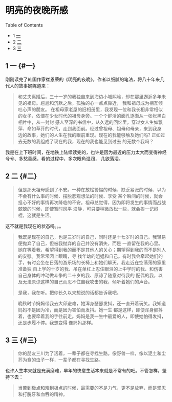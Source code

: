 # 明亮的夜晚所感


<div class="ox-hugo-toc toc has-section-numbers">

<div class="heading">Table of Contents</div>

- <span class="section-num">1</span> [一](#一)
- <span class="section-num">2</span> [二](#二)
- <span class="section-num">3</span> [三](#三)

</div>
<!--endtoc-->



## <span class="section-num">1</span> 一 {#一}

刚刚读完了韩国作家崔恩荣的《明亮的夜晚》，作者以细腻的笔法，将八十年来几代人的故事娓娓道来：

> 和丈夫离婚后，三十一岁的我独自来到海边小城熙岭，却在那里邂逅多年未见的祖母。尴尬和沉默之后，孤独的心一点点靠近，
> 我和祖母成为相互倾吐心声的朋友。
> 在祖母家老屋的旧相册里，我发现一位和我长相非常相似的女子，依偎在少女时代的祖母身旁。一个个鲜活的面孔逐渐从一张张黑白相片中，从一封封
> 感人至深的书信中，从久远的回忆里，穿过女人生如飘萍、命如草芥的时代，走到我面前。经过曾祖母、祖母和母亲，来到我身
> 边的故事，她们的人生在我的眼前重现。现在的我能够触及她们吗? 正如过去无数的我组成了现在的我，现在的我也能见到过去
> 的无数个我吗？

我是在上下班时间，在地铁上陆续读完的，也许是因为最近的压力太大而变得神经兮兮、多愁善感，看的过程中，多次眼角湿润，
几欲落泪。


## <span class="section-num">2</span> 二 {#二}

> 但是那天祖母感到了不安。一种在放松警惕的时候、缺乏紧张的时候、以为不会有什么事的时候、摆脱悲观想法的时候、享受
> 某个瞬间的时候，就会担心不好的事情再次降临的不安。祖母总觉得，因为即将发生的事情而战战兢兢的时候，即使暂时风平
> 浪静，可只要稍微放松一些，就会挨一记闷棍，这就是生活。

这不就是我现在的状态吗。。。

> 我既是现在的自己，也是三岁时的自己，同时还是十七岁时的自己。我轻易便抛弃了自己，但被我抛弃的自己并没有消失，而是
> 一直留在我的心里。她在等着我，希望得到我的而不是其他人的关心；期望得到我的而不是别人的安慰。我常常闭上眼睛，寻
> 找年幼的姐姐和自己。有时我会牵起她们的手，有时会坐在日落的游乐场的长椅上和她们聊天。我走近在空荡荡的家里准备独
> 自上学的十岁的我、吊在单杠上忍住眼泪的上中学时的我、和伤害自己身体的冲动做斗争的二十岁的我、原谅了随意对待我的
> 配偶的我，以及无法原谅这样的自己而忍不住自我攻击的我，倾听着她们的声音。
>
> 是我，我在听。把你长久以来想说的话都告诉我吧。

<!--quoteend-->

> 晚秋时节妈妈带我去大邱避难，她浑身瑟瑟发抖，还一直开着玩笑。我知道妈妈不是因为冷，而是因为害怕而发抖。她一生
> 都是这样，即便浑身颤抖着，也要牵着我的手往前走。妈妈是我一生中最爱的人，即使她怕得发抖，还是步履不停。我想变得
> 像妈妈那样。


## <span class="section-num">3</span> 三 {#三}

> 你的朋友三川为了活着，一辈子都在寻找生路。像野兽一样，像以泥土和尘芥为食的虫子一样，一辈子都在寻找生路。

也许人生本来就是充满磨难，早年的快意生活本来就是不常有的吧。不管怎样，坚持下去：

> 当苦到极点和难到极点的时候，最需要的不是力气，更不是放弃，而是坚忍和打脱牙和血吞的精神。

